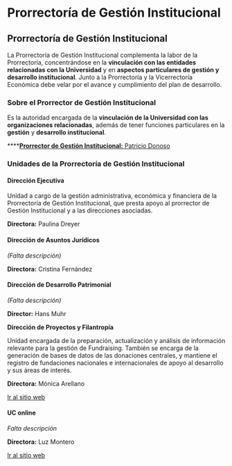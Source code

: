 # Prorrectoría de Gestión Institucional

## Prorrectoría de Gestión Institucional

La Prorrectoría de Gestión Institucional complementa la labor de la Prorrectoría, concentrándose en la **vinculación con las entidades relacionadas con la Universidad** y en **aspectos particulares de gestión y desarrollo institucional**. Junto a la Prorrectoría y la Vicerrectoría Económica debe velar por el avance y cumplimiento del plan de desarrollo.

### Sobre el Prorrector de Gestión Institucional

Es la autoridad encargada de la **vinculación de la Universidad con las organizaciones relacionadas**, además de tener funciones particulares en la **gestión** y **desarrollo institucional**.

\*\*\*\*[**Prorrector de Gestión Institucional:** Patricio Donoso](prorrector-de-gestion-institucional.md)

### Unidades de la Prorrectoría de Gestión Institucional

#### Dirección Ejecutiva

Unidad a cargo de la gestión administrativa, económica y financiera de la Prorrectoría de Gestión Institucional, que presta apoyo al prorrector de Gestión Institucional y a las direcciones asociadas.

**Directora:** Paulina Dreyer

#### Dirección de Asuntos Jurídicos

_\(Falta descripción\)_

**Directora:** Cristina Fernández

#### Dirección de Desarrollo Patrimonial

_\(Falta descripción\)_

**Director:** Hans Muhr

**Dirección de Proyectos y Filantropía**

Unidad encargada de la preparación, actualización y análisis de información relevante para la gestión de Fundraising. También se encarga de la generación de bases de datos de las donaciones centrales, y mantiene el registro de fundaciones nacionales e internacionales de apoyo al desarrollo y sus áreas de interés.

**Directora:** Mónica Arellano

[Ir al sitio web](http://fundraising.uc.cl/)

#### UC online

_Falta descripción_

**Directora:** Luz Montero

[Ir al sitio web](http://uconline.uc.cl)


